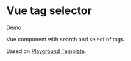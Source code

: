 # Vue tag selector

[Demo](https://tag-search.surge.sh/)

Vue component with search and select of tags.

Based on [Playground Template](https://github.com/Atulin/Playground-Template).
